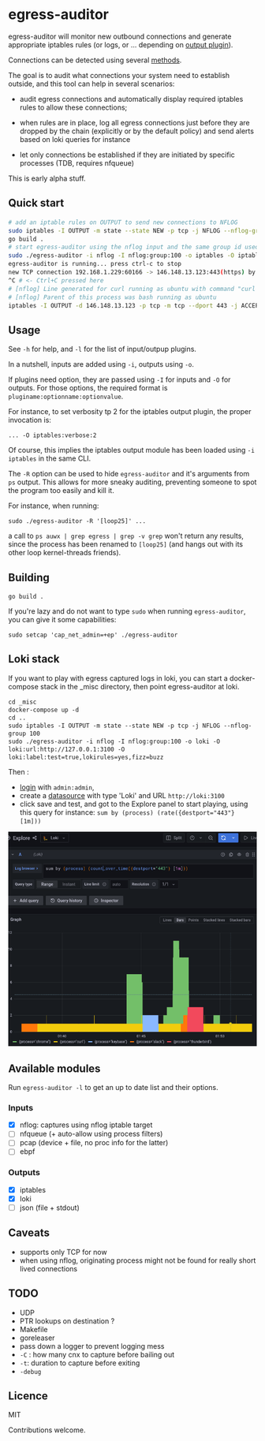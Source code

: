 # egress-auditor

egress-auditor will monitor new outbound connections and generate appropriate
iptables rules (or logs, or ... depending on [output plugin](#outputs)).

Connections can be detected using several [methods](#inputs).

The goal is to audit what connections your system need to establish outside,
and this tool can help in several scenarios:

- audit egress connections and automatically display required iptables rules to
  allow these connections;

- when rules are in place, log all egress connections just before they are
  dropped by the chain (explicitly or by the default policy) and send alerts
  based on loki queries for instance

- let only connections be established if they are initiated by specific
  processes (TDB, requires nfqueue)

This is early alpha stuff.

## Quick start

```bash
# add an iptable rules on OUTPUT to send new connections to NFLOG
sudo iptables -I OUTPUT -m state --state NEW -p tcp -j NFLOG --nflog-group 100
go build . 
# start egress-auditor using the nflog input and the same group id used in iptables
sudo ./egress-auditor -i nflog -I nflog:group:100 -o iptables -O iptables:verbose:2
egress-auditor is running... press ctrl-c to stop
new TCP connection 192.168.1.229:60166 -> 146.148.13.123:443(https) by curl
^C # <- Ctrl+C pressed here
# [nflog] Line generated for curl running as ubuntu with command "curl https://www.devops.works"
# [nflog] Parent of this process was bash running as ubuntu
iptables -I OUTPUT -d 146.148.13.123 -p tcp -m tcp --dport 443 -j ACCEPT -m comment --comment "curl"
```

## Usage

See `-h` for help, and `-l` for the list of input/outpup plugins.

In a nutshell, inputs are added using `-i`, outputs using `-o`.

If plugins need option, they are passed using `-I` for inputs and `-O` for
outputs. For those options, the required format is
`pluginame:optionname:optionvalue`.

For instance, to set verbosity tp 2 for the iptables output plugin, the proper
invocation is:

```
... -O iptables:verbose:2
```

Of course, this implies the iptables output module has been loaded using `-i
iptables` in the same CLI. 

The `-R` option can be used to hide `egress-auditor` and it's arguments from
`ps` output. This allows for more sneaky auditing, preventing someone to spot
the program too easily and kill it.

For instance, when running:

```
sudo ./egress-auditor -R '[loop25]' ...
```

a call to `ps auwx | grep egress | grep -v grep` won't return any results,
since the process has been renamed to `[loop25]` (and hangs out with its other
loop kernel-threads friends). 

## Building

```
go build .
```

If you're lazy and do not want to type `sudo` when running `egress-auditor`, you
can give it some capabilities:

```
sudo setcap 'cap_net_admin=+ep' ./egress-auditor 
```

## Loki stack

If you want to play with egress captured logs in loki, you can start a
docker-compose stack in the _misc directory, then point egress-auditor at loki.

```
cd _misc
docker-compose up -d
cd ..
sudo iptables -I OUTPUT -m state --state NEW -p tcp -j NFLOG --nflog-group 100
sudo ./egress-auditor -i nflog -I nflog:group:100 -o loki -O loki:url:http://127.0.0.1:3100 -O loki:label:test=true,lokirules=yes,fizz=buzz
```

Then :

- [login](http://localhost:3333/) with `admin:admin`,
- create a [datasource](http://localhost:3333/datasources) with type 'Loki' and
  URL `http://loki:3100`
- click save and test, and got to the Explore panel to start playing, using
  this query for instance: `sum by (process) (rate({destport="443"} [1m]))`

![Grafana Explore](_misc/grafana.png "Grana Explore")

## Available modules

Run `egress-auditor -l` to get an up to date list and their options.

### Inputs

- [x] nflog: captures using nflog iptable target
- [ ] nfqueue (+ auto-allow using process filters)
- [ ] pcap (device + file, no proc info for the latter)
- [ ] ebpf

### Outputs

- [x] iptables
- [x] loki
- [ ] json (file + stdout)

## Caveats

- supports only TCP for now
- when using nflog, originating process might not be found for really short
  lived connections

## TODO

- UDP
- PTR lookups on destination ?
- Makefile
- goreleaser
- pass down a logger to prevent logging mess
- `-C` : how many cnx to capture before bailing out
- `-t`: duration to capture before exiting
- `-debug`

## Licence

MIT

Contributions welcome.
